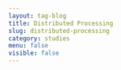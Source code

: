 ```yaml
---
layout: tag-blog
title: Distributed Processing
slug: distributed-processing
category: studies
menu: false
visible: false
---
```

